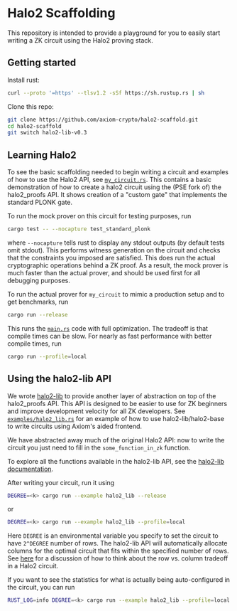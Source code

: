 # Halo2 Scaffolding

This repository is intended to provide a playground for you to easily start writing a ZK circuit using the Halo2 proving stack.

## Getting started

Install rust:

```bash
curl --proto '=https' --tlsv1.2 -sSf https://sh.rustup.rs | sh
```

Clone this repo:

```bash
git clone https://github.com/axiom-crypto/halo2-scaffold.git
cd halo2-scaffold
git switch halo2-lib-v0.3
```

## Learning Halo2

To see the basic scaffolding needed to begin writing a circuit and examples of how to use the Halo2 API, see [`my_circuit.rs`](src/my_circuit.rs). This contains a basic demonstration of how to create a halo2 circuit using the (PSE fork of) the halo2_proofs API. It shows creation of a "custom gate" that implements the standard PLONK gate.

To run the mock prover on this circuit for testing purposes, run

```bash
cargo test -- --nocapture test_standard_plonk
```

where `--nocapture` tells rust to display any stdout outputs (by default tests omit stdout).
This performs witness generation on the circuit and checks that the constraints you imposed are satisfied. This does run the actual cryptographic operations behind a ZK proof. As a result, the mock prover is much faster than the actual prover, and should be used first for all debugging purposes.

To run the actual prover for `my_circuit` to mimic a production setup and to get benchmarks, run

```bash
cargo run --release
```

This runs the [`main.rs`](src/main.rs) code with full optimization. The tradeoff is that compile times can be
slow. For nearly as fast performance with better compile times, run

```bash
cargo run --profile=local
```

## Using the halo2-lib API

We wrote [halo2-lib](https://github.com/axiom-crypto/halo2-lib/tree/axiom-dev-0301) to provide another
layer of abstraction on top of the halo2_proofs API. This API is designed to be easier to use for
ZK beginners and improve development velocity for all ZK developers. See
[`examples/halo2_lib.rs`](examples/halo2_lib.rs) for an example of how to use halo2-lib/halo2-base to write circuits using Axiom's aided frontend.

We have abstracted away much of the original Halo2 API: now to write the circuit you just need to fill in the `some_function_in_zk` function.

To explore all the functions available in the halo2-lib API, see the [halo2-lib documentation](https://axiom-crypto.github.io/halo2-lib/halo2_base/index.html).

After writing your circuit, run it using

```bash
DEGREE=<k> cargo run --example halo2_lib --release
```

or

```bash
DEGREE=<k> cargo run --example halo2_lib --profile=local
```

Here `DEGREE` is an environmental variable you specify to set the circuit to have `2^DEGREE` number of rows. The halo2-lib API will automatically allocate columns for the optimal circuit that fits within the specified number of rows. See [here](https://docs.axiom.xyz/zero-knowledge-proofs/getting-started-with-halo2#cost-modeling) for a discussion of how to think about the row vs. column tradeoff in a Halo2 circuit.

If you want to see the statistics for what is actually being auto-configured in the circuit, you can run

```bash
RUST_LOG=info DEGREE=<k> cargo run --example halo2_lib --profile=local
```
